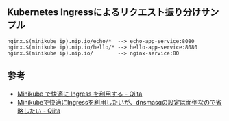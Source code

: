 ## Kubernetes Ingressによるリクエスト振り分けサンプル

```
nginx.$(minikube ip).nip.io/echo/*  --> echo-app-service:8080
nginx.$(minikube ip).nip.io/hello/* --> hello-app-service:8080
nginx.$(minikube ip).nip.io/        --> nginx-service:80
```

## 参考
- [Minikube で快適に Ingress を利用する - Qiita](https://qiita.com/superbrothers/items/13d8ce012ef23e22cb74)
- [Minikubeで快適にIngressを利用したいが、dnsmasqの設定は面倒なので省略したい - Qiita](https://qiita.com/nobusue/items/4817c19c0279f070c24b)

